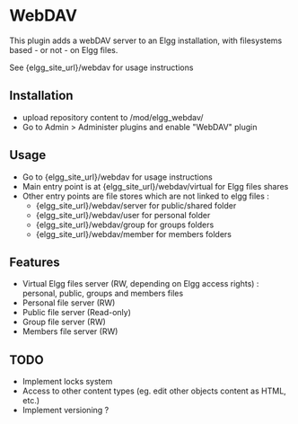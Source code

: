 WebDAV
======

This plugin adds a webDAV server to an Elgg installation, with filesystems based - or not - on Elgg files.

See {elgg_site_url}/webdav for usage instructions


## Installation
- upload repository content to /mod/elgg_webdav/
- Go to Admin > Administer plugins and enable "WebDAV" plugin

## Usage
- Go to {elgg_site_url}/webdav for usage instructions
- Main entry point is at {elgg_site_url}/webdav/virtual for Elgg files shares
- Other entry points are file stores which are not linked to elgg files :
	- {elgg_site_url}/webdav/server for public/shared folder
	- {elgg_site_url}/webdav/user for personal folder
	- {elgg_site_url}/webdav/group for groups folders
	- {elgg_site_url}/webdav/member for members folders

## Features
 * Virtual Elgg files server (RW, depending on Elgg access rights) : personal, public, groups and members files
 * Personal file server (RW)
 * Public file server (Read-only)
 * Group file server (RW)
 * Members file server (RW)

## TODO
 * Implement locks system
 * Access to other content types (eg. edit other objects content as HTML, etc.)
 * Implement versioning ?


